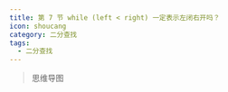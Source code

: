 ```yaml
---
title: 第 7 节 while (left < right) 一定表示左闭右开吗？
icon: shoucang
category: 二分查找
tags:
  - 二分查找
---
```






> 思维导图

## 